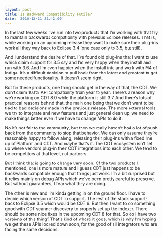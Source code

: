 ```yaml
---
layout: post
title: Is Backward Compatibility Futile?
date: '2010-12-21 22:42:00'
---
```



In the last few weeks I’ve run into two products that I’m working with that try to maintain backwards compatibility with previous Eclipse releases. That is, while working on an upcoming release they want to make sure their plug-ins work all they way back to Eclipse 3.4 (one case only to 3.5, but still).

And I understand the desire of that. I’ve found old plug-ins that I want to use which claim support for 3.5 say and I’m very happy when they install and run with 3.6. And I’m even happier when the install into and work with M4 of Indigo. It’s a difficult decision to pull back from the latest and greatest to get some needed functionality. It doesn’t seem right.

But for these products, one thing should get in the way of that, the CDT. We don’t claim 100% API compatibility from year to year. There’s a reason why we’re working on CDT 8.0 while the platform is still 3.7. And there’s lots of practical reasons behind that, the main one being that we don’t want to be tied to bad decisions made in the previous release. The more external tools we try to integrate and new features and just general clean up, we need to make things better even if we have to change APIs to do it.

No it’s not fair to the community, but then we really haven’t had a lot of push back from the community to stop that behavior. We can only assume they’re reasonably happy to follow along, releasing their plug-ins with a fixed line up of Platform and CDT. And maybe that’s it. The CDT ecosystem isn’t set up where vendors plug-in their CDT integrations into each other. We tend to be competitors at that level, not partners.

But I think that is going to change very soon. Of the two products I mentioned, one is more mature and I guess CDT just happens to be backwards compatible enough that things just work. I’m a bit surprised but it relies mainly on debug APIs which we’ve been pretty careful to preserve. But without guarantees, I fear what they are doing.

The other is new and I’m kinda getting in on the ground floor. I have to decide which version of CDT to support. The rest of the stack supports back to Eclipse 3.5 which would be CDT 6. But then I want to do something good with CDT scanner discovery to properly set up the indexer. There should be some nice fixes in the upcoming CDT 8 for that. So do I have two versions of this thing? That’s kind of where it goes, which is why I’m hoping we get these APIs locked down soon, for the good of all integrators who are facing the same decisions.


